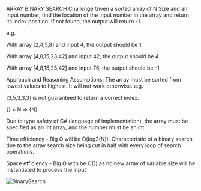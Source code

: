ARRAY BINARY SEARCH
Challenge
Given a sorted array of N Size and an input number, find the location of the input number in the array and return its index position. If not found, the output will return -1.

e.g.

With array [2,4,5,8] and input 4, the output should be 1

With array [4,8,15,23,42] and input 42, the output should be 4

With array [4,8,15,23,42] and input 76, the output should be -1

Approach and Reasoning
Assumptions: The array must be sorted from lowest values to highest. It will not work otherwise. e.g.

[3,5,3,3,3] is not guaranteed to return a correct index.

{} + N => {N}

Due to type safety of C# (language of implementation), the array must be specified as an int array, and the number must be an int.

Time efficiency - Big O will be O(log2(N)). Characteristic of a binary search due to the array search size being cut in half with every loop of search operations.

Space efficiency - Big O with be O(1) as no new array of variable size will be instantiated to process the input

![BinarySearch](../../assets/BinarySearch.jpg)